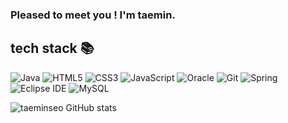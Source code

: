 <h3> Pleased to meet you ! I'm taemin. </h3>

<h2> tech stack 📚 </h2>
  
![Java](https://img.shields.io/badge/-JAVA-007396?style=for-the-badge&logo=Java&logoColor=black)
![HTML5](https://img.shields.io/badge/-HTML5-F05032?style=for-the-badge&logo=html5&logoColor=ffffff)
![CSS3](https://img.shields.io/badge/-CSS3-007ACC?style=for-the-badge&logo=css3)
![JavaScript](https://img.shields.io/badge/-JavaScript-%23F7DF1C?style=for-the-badge&logo=javascript&logoColor=000000&labelColor=%23F7DF1C&color=%23FFCE5A)
![Oracle](https://img.shields.io/badge/Oracle-F80000?style=for-the-badge&logo=Oracle&logoColor=white)
![Git](https://img.shields.io/badge/-Git-F05032?style=for-the-badge&logo=git&logoColor=ffffff)
![Spring](https://img.shields.io/badge/Spring-6DB33F?style=for-the-badge&logo=Spring&logoColor=white)
![Eclipse IDE](https://img.shields.io/badge/Eclipse-00205B?style=for-the-badge&logo=Eclipse&logoColor=white)
![MySQL](https://img.shields.io/badge/MySQL-00205B?style=for-the-badge&logo=MySQL&logoColor=white)
  
![taeminseo GitHub stats](https://github-readme-stats.vercel.app/api?username=taeminseo&show_icons=true&theme=radical)


